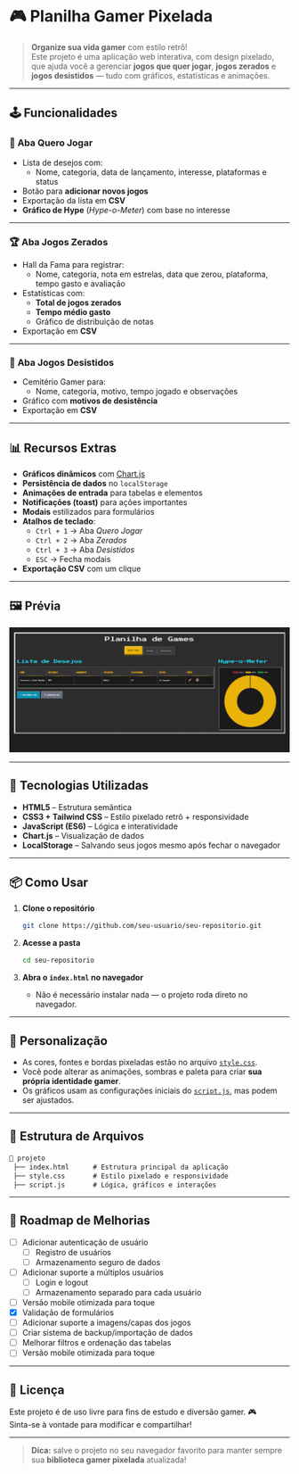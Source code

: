 # 🎮 Planilha Gamer Pixelada

> **Organize sua vida gamer** com estilo retrô!  
> Este projeto é uma aplicação web interativa, com design pixelado, que ajuda você a gerenciar **jogos que quer jogar**, **jogos zerados** e **jogos desistidos** — tudo com gráficos, estatísticas e animações.

---

## 🕹 Funcionalidades

### 📜 **Aba Quero Jogar**

- Lista de desejos com:
  - Nome, categoria, data de lançamento, interesse, plataformas e status
- Botão para **adicionar novos jogos**
- Exportação da lista em **CSV**
- **Gráfico de Hype** (*Hype-o-Meter*) com base no interesse

---

### 🏆 **Aba Jogos Zerados**

- Hall da Fama para registrar:
  - Nome, categoria, nota em estrelas, data que zerou, plataforma, tempo gasto e avaliação
- Estatísticas com:
  - **Total de jogos zerados**
  - **Tempo médio gasto**
  - Gráfico de distribuição de notas
- Exportação em **CSV**

---

### 👻 **Aba Jogos Desistidos**

- Cemitério Gamer para:
  - Nome, categoria, motivo, tempo jogado e observações
- Gráfico com **motivos de desistência**
- Exportação em **CSV**

---

## 📊 Recursos Extras

- **Gráficos dinâmicos** com [Chart.js](https://www.chartjs.org/)
- **Persistência de dados** no `localStorage`
- **Animações de entrada** para tabelas e elementos
- **Notificações (toast)** para ações importantes
- **Modais** estilizados para formulários
- **Atalhos de teclado**:
  - `Ctrl + 1` → Aba *Quero Jogar*
  - `Ctrl + 2` → Aba *Zerados*
  - `Ctrl + 3` → Aba *Desistidos*
  - `ESC` → Fecha modais
- **Exportação CSV** com um clique

---

## 🖼 Prévia

![Prévia do Projeto](assets/preview.png)

---

## 🚀 Tecnologias Utilizadas

- **HTML5** – Estrutura semântica
- **CSS3 + Tailwind CSS** – Estilo pixelado retrô + responsividade
- **JavaScript (ES6)** – Lógica e interatividade
- **Chart.js** – Visualização de dados
- **LocalStorage** – Salvando seus jogos mesmo após fechar o navegador

---

## 📦 Como Usar

1. **Clone o repositório**

   ```bash
   git clone https://github.com/seu-usuario/seu-repositorio.git
   ```

2. **Acesse a pasta**

   ```bash
   cd seu-repositorio
   ```

3. **Abra o `index.html` no navegador**
   - Não é necessário instalar nada — o projeto roda direto no navegador.

---

## 🎨 Personalização

- As cores, fontes e bordas pixeladas estão no arquivo [`style.css`](style.css).
- Você pode alterar as animações, sombras e paleta para criar **sua própria identidade gamer**.
- Os gráficos usam as configurações iniciais do [`script.js`](script.js), mas podem ser ajustados.

---

## 💾 Estrutura de Arquivos

```plaintext
📂 projeto
 ├── index.html      # Estrutura principal da aplicação
 ├── style.css       # Estilo pixelado e responsividade
 ├── script.js       # Lógica, gráficos e interações
```

---

## 🏹 Roadmap de Melhorias

- [ ] Adicionar autenticação de usuário
  - [ ] Registro de usuários
  - [ ] Armazenamento seguro de dados
- [ ] Adicionar suporte a múltiplos usuários
  - [ ] Login e logout
  - [ ] Armazenamento separado para cada usuário
- [ ] Versão mobile otimizada para toque
- [x] Validação de formulários
- [ ] Adicionar suporte a imagens/capas dos jogos
- [ ] Criar sistema de backup/importação de dados
- [ ] Melhorar filtros e ordenação das tabelas
- [ ] Versão mobile otimizada para toque

---

## 📜 Licença

Este projeto é de uso livre para fins de estudo e diversão gamer. 🎮  
Sinta-se à vontade para modificar e compartilhar!

---

> **Dica:** salve o projeto no seu navegador favorito para manter sempre sua **biblioteca gamer pixelada** atualizada!
